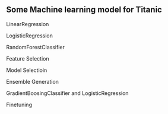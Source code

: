 ## Some Machine learning model for Titanic

LinearRegression 

LogisticRegression 

RandomForestClassifier 

Feature Selection 

Model Selectioin 

Ensemble Generation 

GradientBoosingClassifier and LogisticRegression 

Finetuning 


